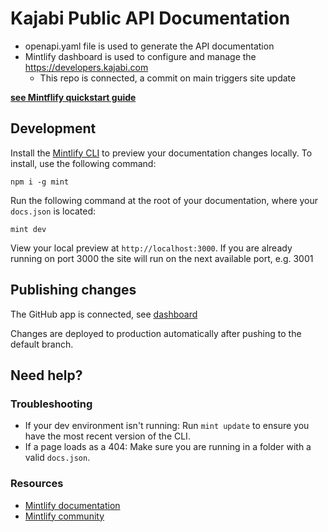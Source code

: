 # Kajabi Public API Documentation

- openapi.yaml file is used to generate the API documentation
- Mintlify dashboard is used to configure and manage the https://developers.kajabi.com
  - This repo is connected, a commit on main triggers site update

**[see Mintflify quickstart guide](https://starter.mintlify.com/quickstart)**

## Development

Install the [Mintlify CLI](https://www.npmjs.com/package/mint) to preview your documentation changes locally. To install, use the following command:

```
npm i -g mint
```

Run the following command at the root of your documentation, where your `docs.json` is located:

```
mint dev
```

View your local preview at `http://localhost:3000`. If you are already running on port 3000 the site will run on the next available port, e.g. 3001

## Publishing changes

The GitHub app is connected, see [dashboard](https://dashboard.mintlify.com/settings/organization/github-app) 

Changes are deployed to production automatically after pushing to the default branch.

## Need help?

### Troubleshooting

- If your dev environment isn't running: Run `mint update` to ensure you have the most recent version of the CLI.
- If a page loads as a 404: Make sure you are running in a folder with a valid `docs.json`.

### Resources
- [Mintlify documentation](https://mintlify.com/docs)
- [Mintlify community](https://mintlify.com/community)
